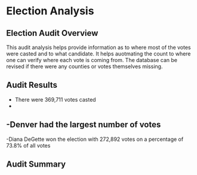 # Election Analysis

## Election Audit Overview
This audit analysis helps provide information as to where most of the votes were casted and to what candidate. It helps auotmating the count to where one can verify where each vote is coming from. The database can be revised if there were any counties or votes themselves missing. 

## Audit Results
- There were 369,711 votes casted
-
-Denver had the largest number of votes
-
-Diana DeGette won the election with 272,892 votes on a percentage of 73.8% of all votes

## Audit Summary 
